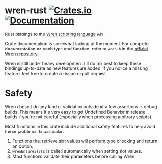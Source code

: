 # wren-rust [![Crates.io](https://img.shields.io/crates/v/wren.svg)](https://crates.io/crates/wren) [![Documentation](https://docs.rs/wren/badge.svg)](https://docs.rs/wren)
Rust bindings to the [Wren scripting language](http://wren.io) API.

Crate documentation is somewhat lacking at the moment.
For complete documentation on each type and function, refer to `wren.h` in the [official Wren repository](http://github.com/munificent/wren).

Wren is still under heavy development. 
I'll do my best to keep these bindings up-to-date as new features are added.
If you notice a missing feature, feel free to create an issue or pull request.

# Safety
Wren doesn't do any kind of validation outside of a few assertions in debug builds. 
This means it's very easy to get Undefined Behavior in release builds if you're not careful (especially when processing arbitrary scripts).

Most functions in this crate include additional safety features to help avoid these problems. In particular:

1. Functions that retrieve slot values will perform type checking and return an Option.
2. `wrenEnsureSlots` is called automatically when setting slot values.
3. Most functions validate their parameters before calling Wren. 
